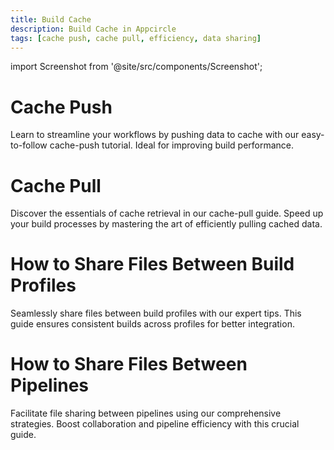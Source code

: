 ```yaml
---
title: Build Cache
description: Build Cache in Appcircle
tags: [cache push, cache pull, efficiency, data sharing]
---
```


import Screenshot from '@site/src/components/Screenshot';

# Cache Push

Learn to streamline your workflows by pushing data to cache with our easy-to-follow cache-push tutorial. Ideal for improving build performance.

# Cache Pull

Discover the essentials of cache retrieval in our cache-pull guide. Speed up your build processes by mastering the art of efficiently pulling cached data.

# How to Share Files Between Build Profiles

Seamlessly share files between build profiles with our expert tips. This guide ensures consistent builds across profiles for better integration.

# How to Share Files Between Pipelines

Facilitate file sharing between pipelines using our comprehensive strategies. Boost collaboration and pipeline efficiency with this crucial guide.
